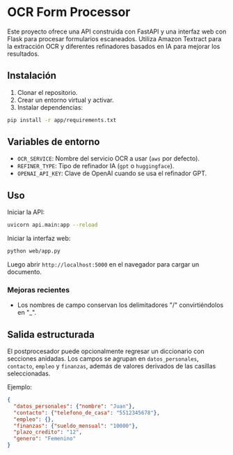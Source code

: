 # OCR Form Processor

Este proyecto ofrece una API construida con FastAPI y una interfaz web con Flask para procesar formularios escaneados. Utiliza Amazon Textract para la extracción OCR y diferentes refinadores basados en IA para mejorar los resultados.

## Instalación

1. Clonar el repositorio.
2. Crear un entorno virtual y activar.
3. Instalar dependencias:

```bash
pip install -r app/requirements.txt
```

## Variables de entorno

- `OCR_SERVICE`: Nombre del servicio OCR a usar (`aws` por defecto).
- `REFINER_TYPE`: Tipo de refinador IA (`gpt` o `huggingface`).
- `OPENAI_API_KEY`: Clave de OpenAI cuando se usa el refinador GPT.

## Uso

Iniciar la API:

```bash
uvicorn api.main:app --reload
```

Iniciar la interfaz web:

```bash
python web/app.py
```

Luego abrir `http://localhost:5000` en el navegador para cargar un documento.


### Mejoras recientes
- Los nombres de campo conservan los delimitadores "/" convirtiéndolos en "_".

## Salida estructurada
El postprocesador puede opcionalmente regresar un diccionario con secciones
anidadas. Los campos se agrupan en `datos_personales`, `contacto`, `empleo` y
`finanzas`, además de valores derivados de las casillas seleccionadas.

Ejemplo:

```json
{
  "datos_personales": {"nombre": "Juan"},
  "contacto": {"telefono_de_casa": "5512345678"},
  "empleo": {},
  "finanzas": {"sueldo_mensual": "10000"},
  "plazo_credito": "12",
  "genero": "Femenino"
}
```
